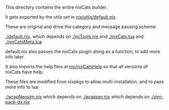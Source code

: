 This directory contains the entire nixCats builder.

It gets exported by the utils set in [nix/utils/default.nix](../utils/default.nix)

These are original and drive the category and message passing scheme.

[./default.nix](./default.nix), which depends on [./ncTools.nix](./ncTools.nix) and [./nixCats.lua](./nixCats.lua) and [./nixCatsMeta.lua](./nixCatsMeta.lua)

default.nix also passes the nixCats plugin along as a function, to add more info later.

It also imports the help files at [nix/nixCatsHelp](../nixCatsHelp) so that all versions of nixCats have help.

These files are modified from nixpkgs to allow multi-installation, and to pass more info to lua:

[./wrapNeovim.nix](./wrapNeovim.nix) which depends on [./wrapper.nix](./wrapper.nix) which depends on [./vim-pack-dir.nix](./vim-pack-dir.nix)
